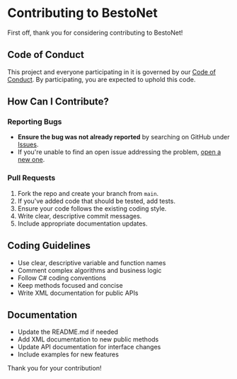 ﻿# Contributing to BestoNet

First off, thank you for considering contributing to BestoNet!

## Code of Conduct

This project and everyone participating in it is governed by our [Code of Conduct](CODE_OF_CONDUCT.md). By participating, you are expected to uphold this code.

## How Can I Contribute?

### Reporting Bugs

- **Ensure the bug was not already reported** by searching on GitHub under [Issues](https://github.com/bryanpaik/isd-rollback/issues).
- If you're unable to find an open issue addressing the problem, [open a new one](https://github.com/bryanpaik/isd-rollback/issues/new).

### Pull Requests

1. Fork the repo and create your branch from `main`.
2. If you've added code that should be tested, add tests.
3. Ensure your code follows the existing coding style.
4. Write clear, descriptive commit messages.
5. Include appropriate documentation updates.

## Coding Guidelines

- Use clear, descriptive variable and function names
- Comment complex algorithms and business logic
- Follow C# coding conventions
- Keep methods focused and concise
- Write XML documentation for public APIs

## Documentation

- Update the README.md if needed
- Add XML documentation to new public methods
- Update API documentation for interface changes
- Include examples for new features

Thank you for your contribution!
